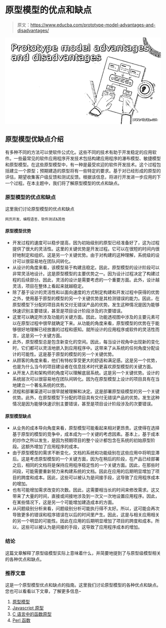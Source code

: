 # 原型模型的优点和缺点

> 原文：<https://www.educba.com/prototype-model-advantages-and-disadvantages/>

![Prototype model advantages and disadvantages](img/443401295775809d5fd8079b0d50d76f.png)



## 原型模型优缺点介绍

有多种不同的方法可以使软件公式化。这些不同的技术有助于开发稳定的应用软件。一些最常见的软件应用程序开发技术包括构建应用程序的瀑布模型、敏捷模型和原型模型。在这些原型模型中，有一种是最受欢迎的软件开发技术。这个过程包括建立一个原型；预期建造的原型将有一些特定的要求。基于对已经形成的原型的评估，期望收集客户级反馈和测试反馈。根据该信息，将进行开发进一步应用的下一个过程。在本主题中，我们将了解原型模型的优点和缺点。

### 原型模型的优点和缺点

这里我们讨论原型模型的优点和缺点

<small>网页开发、编程语言、软件测试&其他</small>

#### 原型模型优势

*   开发过程的速度可以稳步提高，因为初始级别的原型已经准备好了，这为过程提供了很大的灵活性。这里的关键优势是开发过程。它可以在很短的时间内很好地制定和组织。这是另一个关键优势。由于对构建的这种理解，系统级的设计可以很容易地在团队间转化。
*   从设计的角度来看，该模型易于构建且稳定。因此，原型模型的设计阶段可以非常灵活地设计。这是原型模型的主要优势之一。因为设计过程决定了构建过程的后续部分。因此，灵活的设计是需要考虑的一个重要方面。此外，设计越灵活，项目在整体上看起来就越稳定。
*   除了基于设计的灵活性和以面向速度的方式制定构建和开发过程中获得的优势之外，使用基于原型的模型的另一个关键优势是其检测错误的能力。因此，在原型模型下分配的项目具有交付无错误产品的优势。发生这种情况是因为能够快速识别主要错误，甚至是项目设计阶段涉及的次要错误。
*   这里可以确定所涉及功能的关键方面。因此，功能透视图中涉及的主要元素可以在原型过程中很早就确定下来。从功能的角度来看，原型模型的优势在于能够很好地理解已经放置的过程和感知。就所设计的应用程序或软件的灵活性而言，这是另一个关键方面。
*   此外，原型模型总是包含新变化的空间。因此，每当设计视角中出现新的变化时，它们都可以灵活地嵌入到应用程序中。这带来了从系统的任何角度分配设计的可能性。这是基于原型的模型的另一个关键优势。
*   从顾客的角度来看，他们有特权享受更大的舒适和满足感。这是另一个优势，也是为什么当今的项目建设者在信息技术时代更喜欢原型模型的关键方面。
*   从开发人员和架构师的角度可以理解底层系统。这是另一个关键优势。设计的系统层次可以很容易地在团队间转化。因为在原型模型上设计的项目具有在当地建立一个著名系统的优势。
*   流程和部署渠道可以很早就被理解和决定。这是部署原型级模型的另一个关键优势。此外，在原型模型下分配的项目具有交付无错误产品的优势。发生这种情况是因为能够快速识别主要错误，甚至是项目设计阶段涉及的次要错误。

#### 原型模型缺点

*   从业务的成本导向角度来看，原型模型可能看起来相对更昂贵。这使得在选择基于原型的模型的竞争中，成本成为一个关键的考虑因素。基本上，基于成本的炒作之所以发生，是因为预期项目的整个设计都包含在系统的初始原型阶段。这额外增加了应用程序的成本。
*   由于原型模型的需求不断变化，文档的系统和功能级别在这些应用中将明显滞后。这是考虑原型模型的一个关键方面，因为在稍后的阶段，在产品已经部署之后，相同的文档将是保持应用程序稳定性的一个关键方面。因此，在那些时间段，可能需要重新努力来构建系统的文档。因此在应用的后期明显增加了项目的跨度和成本。因此，这些可以被认为是间接手段，这导致了应用程序成本的增加。
*   也有可能增加需求改变的次数。因此，这需要相当长的时间来修改需求。这又带来了大量的时间，直接或间接地涉及到一次又一次地设置应用程序。因此，在某些情况下，这是另一个可能增加建造成本的方面。
*   从问题级别分析来看，问题级别分析可能执行得不太好。所以，这可能会再次导致更多的错误和程序错误在以后的时间里产生。因此，这是与相关应用相关的另一个明显的可能性。因此在应用的后期明显增加了项目的跨度和成本。所以，这些可以被认为是间接的手段，这导致了应用程序成本的增加。

### 结论

这篇文章解释了原型级模型实际上意味着什么，并简要地提到了与原型级模型相关的各种优点和缺点。

### 推荐文章

这是一个原型模型优点和缺点的指南。这里我们讨论原型模型的各种优点和缺点。您也可以看看以下文章，了解更多信息–

1.  [原型模型](https://www.educba.com/prototype-model/)
2.  [Javascript 原型](https://www.educba.com/javascript-prototype/)
3.  [C 语言中的函数原型](https://www.educba.com/function-prototype-in-c/)
4.  [Perl 函数](https://www.educba.com/perl-function/)





